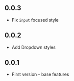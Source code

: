 ## 0.0.3

- Fix `input` focused style

## 0.0.2

- Add Dropdown styles

## 0.0.1

- First version - base features